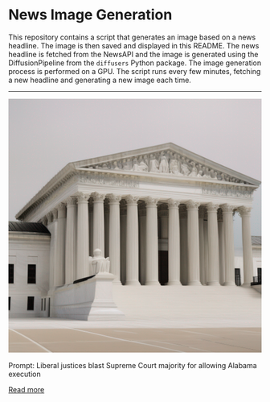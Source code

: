 # News Image Generation
This repository contains a script that generates an image based on a news headline. The image is then saved and displayed in this README.
The news headline is fetched from the NewsAPI and the image is generated using the DiffusionPipeline from the `diffusers` Python package. The image generation process is performed on a GPU.
The script runs every few minutes, fetching a new headline and generating a new image each time.

---

![Generated Image](image.png)

Prompt: Liberal justices blast Supreme Court majority for allowing Alabama execution

[Read more](https://www.nbcnews.com/politics/supreme-court/liberal-justices-blast-supreme-court-majority-allowing-alabama-executi-rcna95502)